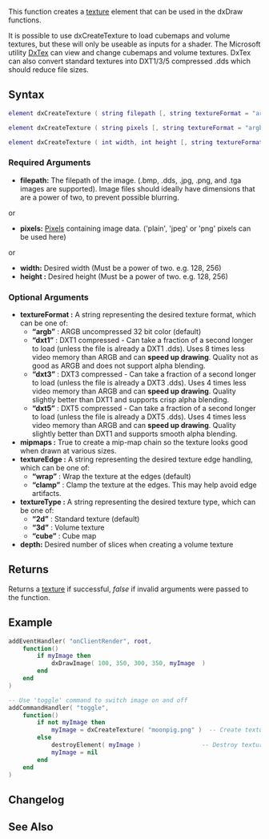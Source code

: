 This function creates a [texture](/texture.md "wikilink") element that can be used in the dxDraw functions.

It is possible to use dxCreateTexture to load cubemaps and volume textures, but these will only be useable as inputs for a shader. The Microsoft utility [DxTex](http://nightly.mtasa.com/files/shaders/DxTex.zip) can view and change cubemaps and volume textures. DxTex can also convert standard textures into DXT1/3/5 compressed .dds which should reduce file sizes.

Syntax
------

``` lua
element dxCreateTexture ( string filepath [, string textureFormat = "argb", bool mipmaps = true, string textureEdge = "wrap" ] )
```

``` lua
element dxCreateTexture ( string pixels [, string textureFormat = "argb", bool mipmaps = true, string textureEdge = "wrap" ] )
```

``` lua
element dxCreateTexture ( int width, int height [, string textureFormat = "argb", string textureEdge = "wrap", string textureType = "2d", int depth = 1 ] )
```

### Required Arguments

-   **filepath:** The filepath of the image. (.bmp, .dds, .jpg, .png, and .tga images are supported). Image files should ideally have dimensions that are a power of two, to prevent possible blurring.

or

-   **pixels:** [Pixels](/Texture_pixels.md "wikilink") containing image data. ('plain', 'jpeg' or 'png' pixels can be used here)

or

-   **width:** Desired width (Must be a power of two. e.g. 128, 256)
-   **height :** Desired height (Must be a power of two. e.g. 128, 256)

### Optional Arguments

-   **textureFormat :** A string representing the desired texture format, which can be one of:
    -   **“argb”** : ARGB uncompressed 32 bit color (default)
    -   **“dxt1”** : DXT1 compressed - Can take a fraction of a second longer to load (unless the file is already a DXT1 .dds). Uses 8 times less video memory than ARGB and can **speed up drawing**. Quality not as good as ARGB and does not support alpha blending.
    -   **“dxt3”** : DXT3 compressed - Can take a fraction of a second longer to load (unless the file is already a DXT3 .dds). Uses 4 times less video memory than ARGB and can **speed up drawing**. Quality slightly better than DXT1 and supports crisp alpha blending.
    -   **“dxt5”** : DXT5 compressed - Can take a fraction of a second longer to load (unless the file is already a DXT5 .dds). Uses 4 times less video memory than ARGB and can **speed up drawing**. Quality slightly better than DXT1 and supports smooth alpha blending.
-   **mipmaps :** True to create a mip-map chain so the texture looks good when drawn at various sizes.
-   **textureEdge :** A string representing the desired texture edge handling, which can be one of:
    -   **“wrap”** : Wrap the texture at the edges (default)
    -   **“clamp”** : Clamp the texture at the edges. This may help avoid edge artifacts.
-   **textureType :** A string representing the desired texture type, which can be one of:
    -   **“2d”** : Standard texture (default)
    -   **“3d”** : Volume texture
    -   **“cube”** : Cube map
-   **depth:** Desired number of slices when creating a volume texture

Returns
-------

Returns a [texture](/texture.md "wikilink") if successful, *false* if invalid arguments were passed to the function.

Example
-------

``` lua
addEventHandler( "onClientRender", root,
    function()
        if myImage then
            dxDrawImage( 100, 350, 300, 350, myImage  )
        end
    end
)

-- Use 'toggle' command to switch image on and off
addCommandHandler( "toggle",
    function()
        if not myImage then
            myImage = dxCreateTexture( "moonpig.png" )  -- Create texture
        else        
            destroyElement( myImage )                 -- Destroy texture
            myImage = nil
        end
    end
)
```

Changelog
---------

See Also
--------
